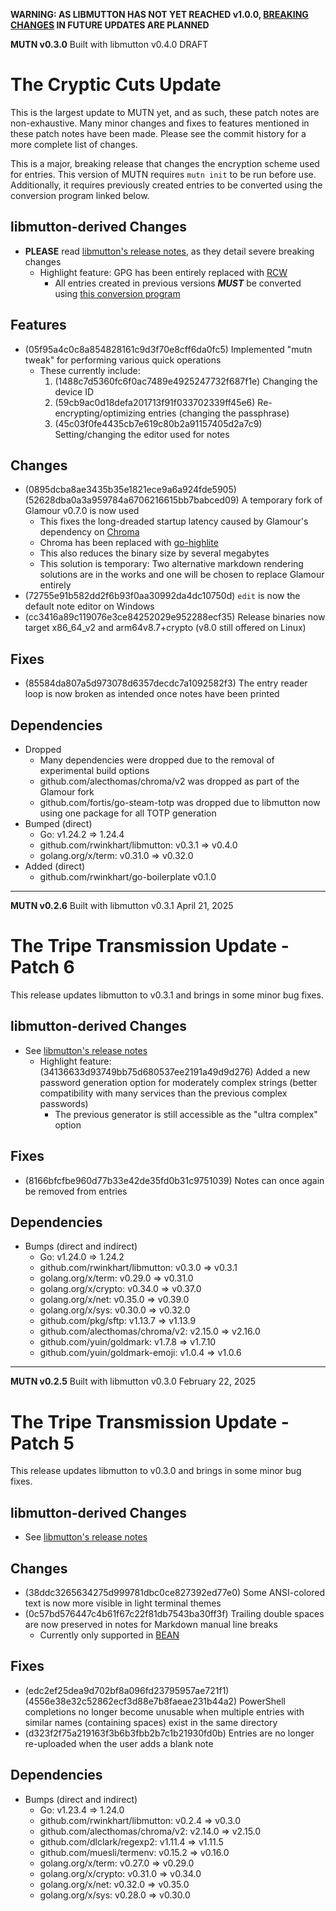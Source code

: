 **WARNING: AS LIBMUTTON HAS NOT YET REACHED v1.0.0, [BREAKING CHANGES](https://github.com/rwinkhart/libmutton/blob/main/wiki/breaking.md) IN FUTURE UPDATES ARE PLANNED**

**MUTN v0.3.0**
Built with libmutton v0.4.0
DRAFT

# The Cryptic Cuts Update
This is the largest update to MUTN yet, and as such, these patch notes are non-exhaustive.
Many minor changes and fixes to features mentioned in these patch notes have been made.
Please see the commit history for a more complete list of changes.

This is a major, breaking release that changes the encryption scheme used for entries.
This version of MUTN requires `mutn init` to be run before use.
Additionally, it requires previously created entries to be converted using the conversion program linked below.

## libmutton-derived Changes
- **PLEASE** read [libmutton's release notes](https://github.com/rwinkhart/libmutton/releases/tag/v0.4.0), as they detail severe breaking changes
    - Highlight feature: GPG has been entirely replaced with [RCW](https://github.com/rwinkhart/rcw)
        - All entries created in previous versions _**MUST**_ be converted using [this conversion program](https://github.com/rwinkhart/sshyp-labs/releases/tag/v2.0.0)

## Features
- (05f95a4c0c8a854828161c9d3f70e8cff6da0fc5) Implemented "mutn tweak" for performing various quick operations
    - These currently include:
        1. (1488c7d5360fc6f0ac7489e4925247732f687f1e) Changing the device ID
        2. (59cb9ac0d18defa201713f91f033702339ff45e6) Re-encrypting/optimizing entries (changing the passphrase)
        3. (45c03f0fe4435cb7e619c80b2a91157405d2a7c9) Setting/changing the editor used for notes

## Changes
- (0895dcba8ae3435b35e1821ece9a6a924fde5905) (52628dba0a3a959784a6706216615bb7babced09) A temporary fork of Glamour v0.7.0 is now used
    - This fixes the long-dreaded startup latency caused by Glamour's dependency on [Chroma](https://github.com/alecthomas/chroma)
    - Chroma has been replaced with [go-highlite](https://github.com/rwinkhart/go-highlite)
    - This also reduces the binary size by several megabytes
    - This solution is temporary: Two alternative markdown rendering solutions are in the works and one will be chosen to replace Glamour entirely
- (72755e91b582dd2f6b93f0aa30992da4dc10750d) `edit` is now the default note editor on Windows
- (cc3416a89c119076e3ce84252029e952288ecf35) Release binaries now target x86_64_v2 and arm64v8.7+crypto (v8.0 still offered on Linux)

## Fixes
- (85584da807a5d973078d6357decdc7a1092582f3) The entry reader loop is now broken as intended once notes have been printed

## Dependencies
- Dropped
    - Many dependencies were dropped due to the removal of experimental build options
    - github.com/alecthomas/chroma/v2 was dropped as part of the Glamour fork
    - github.com/fortis/go-steam-totp was dropped due to libmutton now using one package for all TOTP generation
- Bumped (direct)
    - Go: v1.24.2 => 1.24.4
    - github.com/rwinkhart/libmutton: v0.3.1 => v0.4.0
    - golang.org/x/term: v0.31.0 => v0.32.0
- Added (direct)
    - github.com/rwinkhart/go-boilerplate v0.1.0
---

**MUTN v0.2.6**
Built with libmutton v0.3.1
April 21, 2025

# The Tripe Transmission Update - Patch 6

This release updates libmutton to v0.3.1 and brings in some minor bug fixes.

## libmutton-derived Changes
- See [libmutton's release notes](https://github.com/rwinkhart/libmutton/releases/tag/v0.3.1)
    - Highlight feature: (34136633d93749bb75d680537ee2191a49d9d276) Added a new password generation option for moderately complex strings (better compatibility with many services than the previous complex passwords)
        - The previous generator is still accessible as the "ultra complex" option

## Fixes
- (8166bfcfbe960d77b33e42de35fd0b31c9751039) Notes can once again be removed from entries

## Dependencies
- Bumps (direct and indirect)
    - Go: v1.24.0 => 1.24.2
    - github.com/rwinkhart/libmutton: v0.3.0 => v0.3.1
    - golang.org/x/term: v0.29.0 => v0.31.0
    - golang.org/x/crypto: v0.34.0 => v0.37.0
    - golang.org/x/net: v0.35.0 => v0.39.0
    - golang.org/x/sys: v0.30.0 => v0.32.0
    - github.com/pkg/sftp: v1.13.7 => v1.13.9
    - github.com/alecthomas/chroma/v2: v2.15.0 => v2.16.0
    - github.com/yuin/goldmark: v1.7.8 => v1.7.10
    - github.com/yuin/goldmark-emoji: v1.0.4 => v1.0.6

---

**MUTN v0.2.5**
Built with libmutton v0.3.0
February 22, 2025

# The Tripe Transmission Update - Patch 5

This release updates libmutton to v0.3.0 and brings in some minor bug fixes.

## libmutton-derived Changes
- See [libmutton's release notes](https://github.com/rwinkhart/libmutton/releases/tag/v0.3.0)

## Changes
- (38ddc3265634275d999781dbc0ce827392ed77e0) Some ANSI-colored text is now more visible in light terminal themes
- (0c57bd576447c4b61f67c22f81db7543ba30ff3f) Trailing double spaces are now preserved in notes for Markdown manual line breaks
    - Currently only supported in [BEAN](https://github.com/Trojan2021/BEAN)

## Fixes
- (edc2ef25dea9d702bf8a096fd23795957ae721f1) (4556e38e32c52862ecf3d88e7b8faeae231b44a2) PowerShell completions no longer become unusable when multiple entries with similar names (containing spaces) exist in the same directory
- (d323f2f75a219163f3b6b3fbb2b7c1b21930fd0b) Entries are no longer re-uploaded when the user adds a blank note

## Dependencies
- Bumps (direct and indirect)
    - Go: v1.23.4 => 1.24.0
    - github.com/rwinkhart/libmutton: v0.2.4 => v0.3.0
    - github.com/alecthomas/chroma/v2: v2.14.0 => v2.15.0
    - github.com/dlclark/regexp2: v1.11.4 => v1.11.5
    - github.com/muesli/termenv: v0.15.2 => v0.16.0
    - golang.org/x/term: v0.27.0 => v0.29.0
    - golang.org/x/crypto: v0.31.0 => v0.34.0
    - golang.org/x/net: v0.32.0 => v0.35.0
    - golang.org/x/sys: v0.28.0 => v0.30.0
